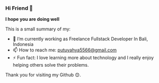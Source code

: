 ### Hi Friend 👋

**I hope you are doing well**

This is a small summary of my:

- 🔭 I’m currently working as Freelance Fullstack Developer In Bali, Indonesia
- 📫 How to reach me: putuyahya5566@gmail.com
- ⚡ Fun fact: I love learning more about technology and I really enjoy helping others solve their problems.

Thank you for visiting my Github 😊.
